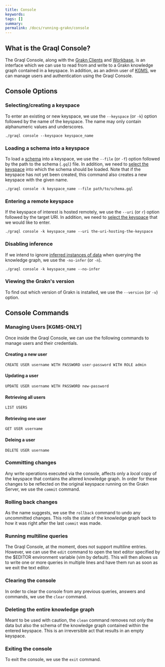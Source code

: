 ```yaml
---
title: Console
keywords:
tags: []
summary:
permalink: /docs/running-grakn/console
---
```


## What is the Graql Console?
The Graql Console, along with the [Grakn Clients](/docs/client-api/overview) and [Workbase](...), is an interface which we can use to read from and write to a Grakn knowledge graph contained in a keyspace. In addition, as an admin user of [KGMS](...), we can manage users and authentication using the Graql Console.

<!-- keyspace -> kbase -->

## Console Options

### Selecting/creating a keyspace
To enter an existing or new keyspace, we use the `--keyspace` (or `-k`) option followed by the name of the keyspace. The name may only contain alphanumeric values and underscores.

```
./graql console --keyspace keyspace_name
```

### Loading a schema into a keyspace
To load a [schema](/docs/schema/overview) into a keyspace, we use the `--file` (or `-f`) option followed by the path to the schema (`.gql`) file. In addition, we need to [select the keyspace](#selecting/creating-a-keyspace) into which the schema should be loaded. Note that if the keyspace has not yet been created, this command also creates a new keyspace with the given name.

```
./graql console -k keyspace_name --file path/to/schema.gql
```

### Entering a remote keyspace
If the keyspace of interest is hosted remotely, we use the `--uri` (or `r`) option followed by the target URI. In addition, we need to [select the keyspace](#selecting/creating-a-keyspace) that we would like to enter.

```
./graql console -k keyspace_name --uri the-uri-hosting-the-keyspace
```

### Disabling inference
If we intend to ignore [inferred instances of data](...) when querying the knowledge graph, we use the `-no-infer` (or `-n`).

```
./graql console -k keyspace_name --no-infer
```

### Viewing the Grakn's version
To find out which version of Grakn is installed, we use the `--version` (or `-v`) option.

## Console Commands

### Managing Users [KGMS-ONLY]
Once inside the Graql Console, we can use the following commands to manage users and their credentials.

#### Creating a new user
```
CREATE USER username WITH PASSWORD user-password WITH ROLE admin
```

#### Updating a user
```
UPDATE USER username WITH PASSWORD new-password
```

#### Retrieving all users
```
LIST USERS
```

#### Retrieving one user
```
GET USER username
```

#### Deleing a user
```
DELETE USER username
```

### Committing changes
Any write operations executed via the console, affects only a _local_ copy of the keyspace that contains the altered knowledge graph. In order for these changes to be reflected on the original keyspace running on the Grakn Server, we use the `commit` command.

### Rolling back changes
As the name suggests, we use the `rollback` command to undo any uncommitted changes. This rolls the state of the knowledge graph back to how it was right after the last `commit` was made.

### Running multiline queries
The Graql Console, at the moment, does not support multiline entries. However, we can use the `edit` command to open the text editor specified by the $EDITOR environment variable (vim by default). This will then allows us to write one or more queries in multiple lines and have them run as soon as we exit the text editor.

### Clearing the console
In order to clear the console from any previous queries, answers and commands, we use the `clear` command.

### Deleting the entire knowledge graph
Meant to be used with caution, the `clean` command removes not only the data but also the schema of the knowledge graph contained within the entered keyspace. This is an irreversible act that results in an empty keyspace.

### Exiting the console
To exit the console, we use the `exit` command.